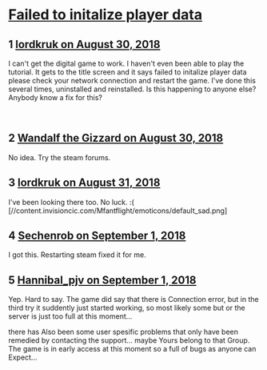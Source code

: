 # [Failed to initalize player data](https://community.fantasyflightgames.com/topic/281825-failed-to-initalize-player-data/)

## 1 [lordkruk on August 30, 2018](https://community.fantasyflightgames.com/topic/281825-failed-to-initalize-player-data/?do=findComment&comment=3456013)

I can't get the digital game to work. I haven't even been able to play the tutorial. It gets to the title screen and it says failed to initalize player data please check your network connection and restart the game. I've done this several times, uninstalled and reinstalled. Is this happening to anyone else? Anybody know a fix for this?

 

## 2 [Wandalf the Gizzard on August 30, 2018](https://community.fantasyflightgames.com/topic/281825-failed-to-initalize-player-data/?do=findComment&comment=3456031)

No idea. Try the steam forums.

## 3 [lordkruk on August 31, 2018](https://community.fantasyflightgames.com/topic/281825-failed-to-initalize-player-data/?do=findComment&comment=3456098)

I've been looking there too. No luck. :( [//content.invisioncic.com/Mfantflight/emoticons/default_sad.png]

## 4 [Sechenrob on September 1, 2018](https://community.fantasyflightgames.com/topic/281825-failed-to-initalize-player-data/?do=findComment&comment=3457366)

I got this. Restarting steam fixed it for me.

## 5 [Hannibal_pjv on September 1, 2018](https://community.fantasyflightgames.com/topic/281825-failed-to-initalize-player-data/?do=findComment&comment=3457755)

Yep. Hard to say. The game did say that there is Connection error, but in the third try it suddently just started working, so most likely some but or the server is just too full at this moment...

there has Also been some user spesific problems that only have been remedied by contacting the support... maybe Yours belong to that Group. The game is in early access at this moment so a full of bugs as anyone can Expect...

